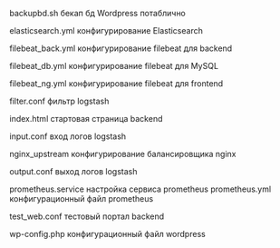 backupbd.sh 	бекап бд Wordpress потаблично

elasticsearch.yml конфигурирование Elasticsearch

filebeat_back.yml конфигурирование filebeat для backend

filebeat_db.yml	конфигурирование filebeat для MySQL

filebeat_ng.yml	конфигурирование filebeat для frontend

filter.conf 	фильтр logstash

index.html		стартовая страница backend

input.conf		вход логов logstash

nginx_upstream	конфигурирование балансировщика nginx

output.conf		выход логов logstash

prometheus.service	настройка сервиса prometheus
prometheus.yml		конфигурационный файл prometheus

test_web.conf	тестовый портал backend

wp-config.php	конфигурационный файл wordpress
